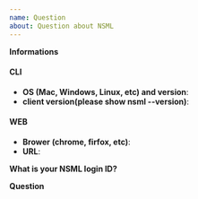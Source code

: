 ```yaml
---
name: Question 
about: Question about NSML
---
```


<!-- ⚠️ Before writing your issue make sure you are using:-->
<!-- macOS version 10.x.x -->

**Informations**
#### CLI
- **OS (Mac, Windows, Linux, etc) and version**:
- **client version(please show nsml --version)**:

<!-- ⚠️ Before writing your issue make sure you are using:-->
<!-- chrome -->
<!-- https://nsml.navercorp.com/resource -->
#### WEB
- **Brower (chrome, firfox, etc)**:
- **URL**:


**What is your NSML login ID?**


**Question**


<!-- ⚠️ Make sure to browse the opened and closed issues before submitting your issue. -->
